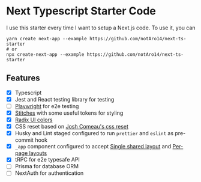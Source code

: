 # Next Typescript Starter Code

I use this starter every time I want to setup a Next.js code. To use it, you can

```shell
yarn create next-app --example https://github.com/notAro14/next-ts-starter
# or
npx create-next-app --example https://github.com/notAro14/next-ts-starter
```

## Features

- [x] Typescript
- [x] Jest and React testing library for testing
- [ ] [Playwright](https://playwright.dev/) for e2e testing
- [x] [Stitches](https://stitches.dev/) with some useful tokens for styling
- [x] [Radix UI colors](https://www.radix-ui.com/colors)
- [x] CSS reset based on [Josh Comeau's css reset](https://www.joshwcomeau.com/css/custom-css-reset/#our-finished-product)
- [x] Husky and Lint staged configured to run `prettier` and `eslint` as pre-commit hook
- [x] `_app` component configured to accept [Single shared layout](https://nextjs.org/docs/basic-features/layouts#single-shared-layout-with-custom-app) and [Per-page layouts](https://nextjs.org/docs/basic-features/layouts#per-page-layouts)
- [x] tRPC for e2e typesafe API
- [ ] Prisma for database ORM
- [ ] NextAuth for authentication
